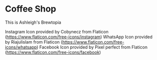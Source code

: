# Coffee Shop

This is Ashleigh's Brewtopia

Instagram Icon provided by Cobynecz from Flaticon (https://www.flaticon.com/free-icons/instagram)
WhatsApp Icon provided by Riajulislam from Flaticon (https://www.flaticon.com/free-icons/whatsapp)
Facebook Icon provided by Pixel perfect from Flaticon (https://www.flaticon.com/free-icons/facebook)